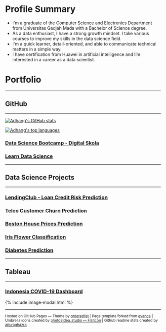 # Profile Summary

- I'm a graduate of the Computer Science and Electronics Department from Universitas Gadjah Mada with a Bachelor of Science degree.
- As a data enthusiast, I have a strong growth mindset. I take various courses to improve my skills in the data science field.
- I'm a quick learner, detail-oriented, and able to communicate technical matters in a simple way. 
- I have certification from Huawei in artificial intelligence and I’m interested in a career as a data scientist.

# Portfolio

---
## GitHub
---

[![Adhang's GitHub stats](https://github-readme-stats.vercel.app/api?username=adhang&show_icons=true&hide=issues,contribs&title_color=00875A&icon_color=006644&text_color=1B262C&bg_color=F5F7FA)](https://github.com/adhang)

[![Adhang's top languages](https://github-readme-stats.vercel.app/api/top-langs/?username=adhang&layout=compact&title_color=00875A&icon_color=006644&text_color=1B262C&bg_color=F5F7FA&langs_cont=10)](https://github.com/adhang)

### [Data Science Bootcamp - Digital Skola](https://adhang.github.io/pages/github-data-science-digital-skola)

### [Learn Data Science](https://adhang.github.io/pages/github-learn-data-science)

---
## Data Science Projects
---

### [LendingClub - Loan Credit Risk Prediction](https://adhang.github.io/pages/project-lendingclub-loan-credit)

### [Telco Customer Churn Prediction](https://adhang.github.io/pages/project-telco-customer-churn)

### [Boston House Prices Prediction](https://adhang.github.io/pages/project-boston-house-prices)

### [Iris Flower Classification](https://adhang.github.io/pages/project-iris-flower)

### [Diabetes Prediction](https://adhang.github.io/pages/project-diabetes-prediction)

---
## Tableau
---

### [Indonesia COVID-19 Dashboard](https://adhang.github.io/pages/project-indonesia-covid19-dashboard)

<!-- **Interactive Version**<br>
For a better experience, change it to a desktop layout and full-screen mode. The settings are on the bottom right.
<div id="tableauViz" style="max-width:100%; max-height:400px; overflow:auto;"></div>
<button onclick="exportToPDF();">Export to PDF</button> -->

{% include image-modal.html %}

---
<p>
  <small>
    Hosted on GitHub Pages &mdash; Theme by <a href="https://github.com/orderedlist">orderedlist</a>
    |
    Page template forked from <a href="https://github.com/evanca/quick-portfolio">evanca</a>
    |
    Umbrella icons created by <a href="https://www.flaticon.com/free-icons/umbrella" title="umbrella icons">photo3idea_studio &mdash; Flaticon</a>
    |
    Github readme stats created by <a href="https://github.com/anuraghazra/github-readme-stats">anuraghazra</a>
  </small>
</p>
